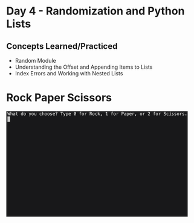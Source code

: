 # Day 4 - Randomization and Python Lists

## Concepts Learned/Practiced
- Random Module
- Understanding the Offset and Appending Items to Lists
- Index Errors and Working with Nested Lists

# Rock Paper Scissors
![Rock Paper Scissors Gif](../images-gifs/rock-paper-scissors.gif)